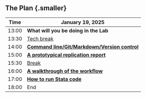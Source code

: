 ## The Plan {.smaller}


| Time  |  January 19, 2025                               |
|-------|-----------------------------------------------------------|
| 13:00 |  **What will you be doing in the Lab**                    |
| 13:30 | [Tech break](https://labordynamicsinstitute.github.io/ldilab-manual/91-setup-checklist.html) |
| 14:00 |  **[Command line/Git/Markdown/Version control](part4.html)**                      |
| 15:00 |  **[A prototypical replication report](https://labordynamicsinstitute.github.io/ldilab-manual/08-details-replication-report.html)**                         |
| 15:30 | [Break](discussion.html) |
| 16:00 | **[A walkthrough of the workflow](https://labordynamicsinstitute.github.io/ldilab-manual/11-00-jira-workflow.html)**|
| 17:00 | **[How to run Stata code](https://labordynamicsinstitute.github.io/ldilab-manual/96-00-using-Stata.html)** |
| 18:00 | End                           |
